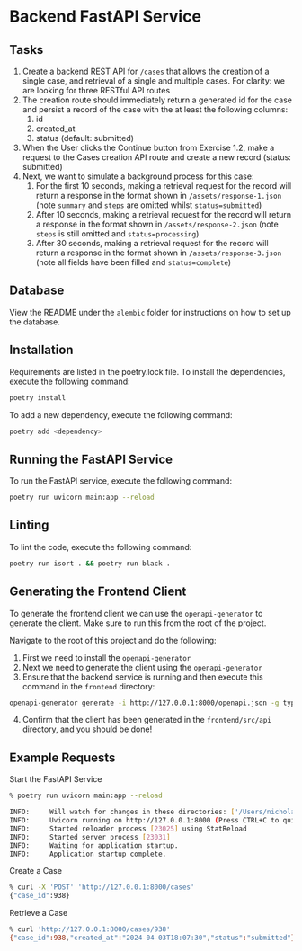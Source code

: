 # Backend FastAPI Service 

## Tasks

1. Create a backend REST API for `/cases` that allows the creation of a single case, and retrieval of a single and multiple cases. For clarity: we are looking for three RESTful API routes
2. The creation route should immediately return a generated id for the case and persist a record of the case with the at least the following columns:
    1. id
    2. created_at
    3. status (default: submitted)
3. When the User clicks the Continue button from Exercise 1.2, make a request to the Cases creation API route and create a new record (status: submitted)
4. Next, we want to simulate a background process for this case:
    1. For the first 10 seconds, making a retrieval request for the record will return a response in the format shown in `/assets/response-1.json` (note `summary` and `steps` are omitted whilst `status=submitted`)
    2. After 10 seconds, making a retrieval request for the record will return a response in the format shown in `/assets/response-2.json` (note `steps` is still omitted and `status=processing`)
    3. After 30 seconds, making a retrieval request for the record will return a response in the format shown in `/assets/response-3.json` (note all fields have been filled and `status=complete`)

## Database

View the README under the `alembic` folder for instructions on how to set up the database.

## Installation 

Requirements are listed in the poetry.lock file. To install the dependencies, execute the following command:
```bash
poetry install
```
To add a new dependency, execute the following command:
```bash
poetry add <dependency>
```

## Running the FastAPI Service

To run the FastAPI service, execute the following command:
```bash
poetry run uvicorn main:app --reload
```

## Linting

To lint the code, execute the following command:
```bash
poetry run isort . && poetry run black . 
```

## Generating the Frontend Client 

To generate the frontend client we can use the `openapi-generator` to generate the client. Make sure to run this from the
root of the project.

Navigate to the root of this project and do the following:
1. First we need to install the `openapi-generator`
2. Next we need to generate the client using the `openapi-generator`
3. Ensure that the backend service is running and then execute this command in the `frontend` directory:
```bash
openapi-generator generate -i http://127.0.0.1:8000/openapi.json -g typescript-fetch -o frontend/api
```
4. Confirm that the client has been generated in the `frontend/src/api` directory, and you should be done!

## Example Requests

Start the FastAPI Service
```bash
% poetry run uvicorn main:app --reload

INFO:     Will watch for changes in these directories: ['/Users/nicholas/Code/product-engineer-starter/backend']
INFO:     Uvicorn running on http://127.0.0.1:8000 (Press CTRL+C to quit)
INFO:     Started reloader process [23025] using StatReload
INFO:     Started server process [23031]
INFO:     Waiting for application startup.
INFO:     Application startup complete.
```

Create a Case
```bash
% curl -X 'POST' 'http://127.0.0.1:8000/cases'
{"case_id":938}
```

Retrieve a Case
```bash
% curl 'http://127.0.0.1:8000/cases/938'
{"case_id":938,"created_at":"2024-04-03T18:07:30","status":"submitted"}
```
